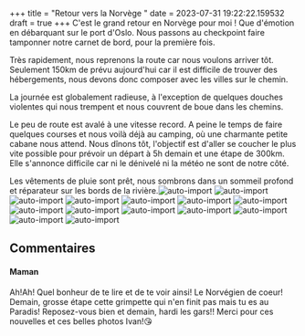 +++
title = "Retour vers la Norvège "
date = 2023-07-31 19:22:22.159532
draft = true
+++
C'est le grand retour en Norvège pour moi ! Que d'émotion en débarquant sur le port d'Oslo. Nous passons au checkpoint faire tamponner notre carnet de bord, pour la première fois.

Très rapidement, nous reprenons la route car nous voulons arriver tôt. Seulement 150km de prévu aujourd'hui car il est difficile de trouver des hébergements, nous devons donc composer avec les villes sur le chemin.

La journée est globalement radieuse, à l'exception de quelques douches violentes qui nous trempent et nous couvrent de boue dans les chemins.

Le peu de route est avalé à une vitesse record. A peine le temps de faire quelques courses et nous voilà déjà au camping, où une charmante petite cabane nous attend. Nous dînons tôt, l'objectif est d'aller se coucher le plus vite possible pour prévoir un départ à 5h demain et une étape de 300km. Elle s'annonce difficile car ni le dénivelé ni la météo ne sont de notre côté.

Les vêtements de pluie sont prêt, nous sombrons dans un sommeil profond et réparateur sur les bords de la rivière.![auto-import](https://thumbsnap.com/i/ets5u4Sk.jpg)
![auto-import](https://thumbsnap.com/i/fHMo7q1h.jpg)
![auto-import](https://thumbsnap.com/i/4QmbHhhd.jpg)
![auto-import](https://thumbsnap.com/i/jDYYw2XJ.jpg)
![auto-import](https://thumbsnap.com/i/Y93AqLnP.jpg)
![auto-import](https://thumbsnap.com/i/kfmZtwgt.jpg)
![auto-import](https://thumbsnap.com/i/MBmWKiwk.jpg)
![auto-import](https://thumbsnap.com/i/8YQz4QV6.jpg)
![auto-import](https://thumbsnap.com/i/GZanHqEz.jpg)
![auto-import](https://thumbsnap.com/i/T36DqHjF.jpg)
![auto-import](https://thumbsnap.com/i/GXYn5iXe.jpg)
![auto-import](https://thumbsnap.com/i/qaGz3Whq.jpg)
![auto-import](https://thumbsnap.com/i/GDyPmx4v.jpg)
![auto-import](https://thumbsnap.com/i/rRxHiqcw.jpg)
## Commentaires
#### Maman
Ah!Ah! Quel bonheur de te lire et de te voir ainsi! Le Norvégien de coeur! Demain, grosse étape cette grimpette qui n'en finit pas mais tu es au Paradis! Reposez-vous bien et demain, hardi les gars!! Merci pour ces nouvelles et ces belles photos Ivan!😘
